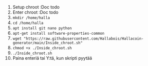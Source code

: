 1. Setup chroot :Doc todo
2. Enter chroot :Doc todo
3. ```mkdir /home/halla```
4. ```cd /home/halla```
5. ```apt install git nano python```
6. ```apt-get install software-properties-common```
7. ```wget "https://raw.githubusercontent.com/Hallabois/Hallacoin-generator/main/Inside_chroot.sh"```
8. ```chmod +x ./Inside_chroot.sh```
9. ```./Inside_chroot.sh```
10. Paina enteriä tai Y:tä, kun skripti pyytää
